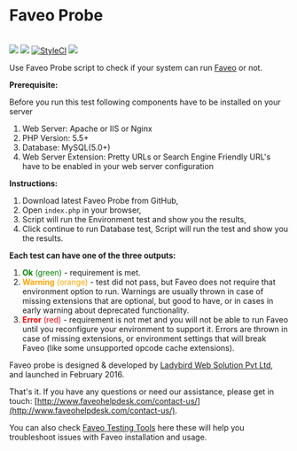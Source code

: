 # Faveo Probe

<br><img src="https://travis-ci.org/ladybirdweb/faveo-probe.svg?branch=master">&nbsp;<img src="https://img.shields.io/badge/License-OSL-blue.svg">&nbsp;<a href="https://styleci.io/repos/51975719/shield" target="_blank"><img src="https://styleci.io/repos/51975719/shield" alt="StyleCI"></a>&nbsp;<a><img src="https://scrutinizer-ci.com/g/ladybirdweb/faveo-probe/badges/quality-score.png?b=master"></a></br>

Use Faveo Probe script to check if your system can run [Faveo](https://www.faveohelpdesk.com) or not. 

**Prerequisite:**

Before you run this test following components have to be installed on your server

1. Web Server: Apache or IIS or Nginx
2. PHP Version: 5.5+
3. Database: MySQL(5.0+)
4. Web Server Extension: Pretty URLs or Search Engine Friendly URL's have to be enabled in your web server configuration

**Instructions:**

1. Download latest Faveo Probe from GitHub, 
2. Open ``index.php`` in your browser, 
3. Script will run the Environment test and show you the results, 
4. Click continue to run Database test, Script will run the test and show you the results.

**Each test can have one of the three outputs:**

1. <span style="color: green">**Ok** (green)</span> - requirement is met.
2. <span style="color: orange">**Warning** (orange)</span> - test did not pass, but Faveo does not require that environment option to run. Warnings are usually thrown in case of missing extensions that are optional, but good to have, or in cases in early warning about deprecated functionality.
3. <span style="color: red">**Error** (red)</span> - requirement is not met and you will not be able to run Faveo until you reconfigure your environment to support it. Errors are thrown in case of missing extensions, or environment settings that will break Faveo (like some unsupported opcode cache extensions).

Faveo probe is designed & developed by <a href="http://www.ladybirdweb.com" target="_blank">Ladybird Web Solution Pvt Ltd</a>, and launched in February 2016.

That's it. If you have any questions or need our assistance, please get in touch: [http://www.faveohelpdesk.com/contact-us/](http://www.faveohelpdesk.com/contact-us/).

You can also check <a href="https://github.com/ladybirdweb/faveo-testing-tools" target="_blank">Faveo Testing Tools</a> here these will help you troubleshoot issues with Faveo installation and usage.
